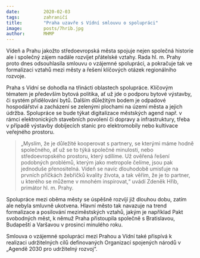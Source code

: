```yaml
---
date:         2020-02-03
tags:         zahraničí
title:        "Praha uzavře s Vídní smlouvu o spolupráci"
image: 	      posts/7hrib.jpg
author:       MHMP
---
```


Vídeň a Prahu jakožto středoevropská města spojuje nejen společná historie ale i společný zájem nadále rozvíjet přátelské vztahy. Rada hl. m. Prahy proto dnes odsouhlasila smlouvu o vzájemné spolupráci, a pokračuje tak ve formalizaci vztahů mezi městy a řešení klíčových otázek regionálního rozvoje.

Praha s Vídní se dohodla na třinácti oblastech spolupráce. Klíčovým tématem je především bytová politika, ať už jde o podporu bytové výstavby, či systém přidělování bytů. Dalším důležitým bodem je odpadové hospodářství a zacházení se zelenými plochami na území města a jejich údržba. Spolupráce se bude týkat digitalizace městských agend např. v rámci elektronických stavebních povolení či dopravy a infrastruktury, třeba v případě výstavby dobíjecích stanic pro elektromobily nebo kultivace veřejného prostoru.

> „Myslím, že je důležité kooperovat s partnery, se kterými máme hodně společného, ať už se to týká společné minulosti, nebo středoevropského prostoru, který sdílíme. Už ověřená řešení podobných problémů, kterým jako metropole čelíme, jsou pak jednoduše přenositelná. Vídeň se navíc dlouhodobě umisťuje na prvních příčkách žebříčků kvality života, a tak věřím, že je to partner, u kterého se můžeme v mnohém inspirovat,“ uvádí Zdeněk Hřib, primátor hl. m. Prahy.

Spolupráce mezi oběma městy se úspěšně rozvíjí již dlouhou dobu, zatím ale nebyla smluvně ukotvena. Hlavní město tak navazuje na trend formalizace a posilování meziměstských vztahů, jakým je například Pakt svobodných měst, k němuž Praha přistoupila společně s Bratislavou, Budapeští a Varšavou v prosinci minulého roku. 

Smlouva o vzájemné spolupráci mezi Prahou a Vídní také přispívá k realizaci udržitelných cílů definovaných Organizací spojených národů v „Agendě 2030 pro udržitelný rozvoj“.
